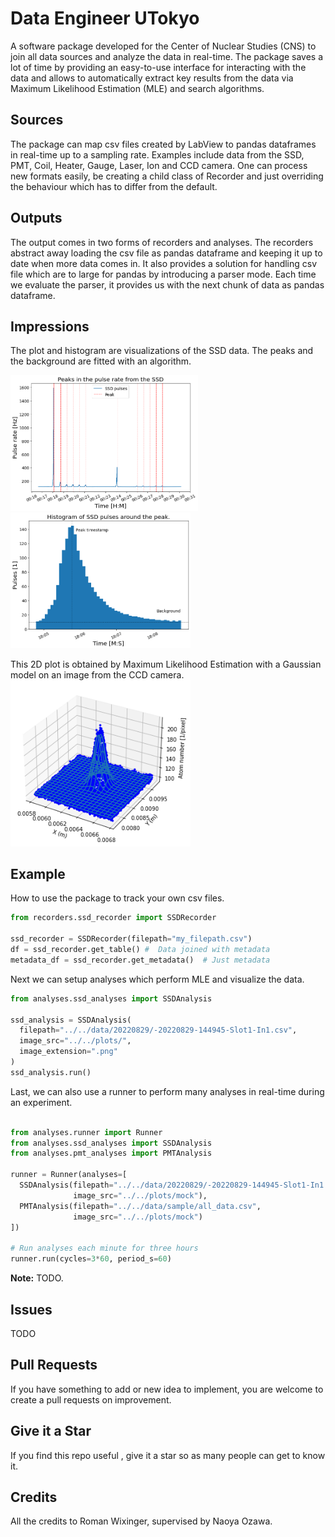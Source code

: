 # Data Engineer UTokyo

A software package developed for the Center of Nuclear Studies (CNS) to join all data sources and analyze the data in real-time. The package saves a lot of time by providing an easy-to-use interface for interacting with the data and allows to automatically extract key results from the data via Maximum Likelihood Estimation (MLE) and search algorithms. 

## Sources

The package can map csv files created by LabView to pandas dataframes in real-time up to a sampling rate. Examples include data from the SSD, PMT, Coil, Heater, Gauge, Laser, Ion and CCD camera. One can process new formats easily, be creating a child class of Recorder and just overriding the behaviour which has to differ from the default. 

## Outputs
The output comes in two forms of recorders and analyses. The recorders abstract away loading the csv file as pandas dataframe and keeping it up to date when more data comes in. It also provides a solution for handling csv file which are to large for pandas by introducing a parser mode. Each time we evaluate the parser, it provides us with the next chunk of data as pandas dataframe. 

## Impressions
The plot and histogram are visualizations of the SSD data. The peaks and the background are fitted with an algorithm. <br> 

<img src="impressions\SSD_Peak_Overview_Plot.png" alt="SSD Overview" width="300"/>
<img src="impressions\SSD_Peak_Histogram.png" alt="SSD Histogram" width="288"/>
<br>

This 2D plot is obtained by Maximum Likelihood Estimation with a Gaussian model on an image from the CCD camera. <br>
<img src="impressions\CCD_2D_Gaussian.png" alt="2D Gaussian fit from CCD camera image" width="288"/>


## Example 
How to use the package to track your own csv files. 

```python
from recorders.ssd_recorder import SSDRecorder

ssd_recorder = SSDRecorder(filepath="my_filepath.csv")
df = ssd_recorder.get_table() #  Data joined with metadata
metadata_df = ssd_recorder.get_metadata()  # Just metadata
````

Next we can setup analyses which perform MLE and visualize the data. 

```python
from analyses.ssd_analyses import SSDAnalysis

ssd_analysis = SSDAnalysis(
  filepath="../../data/20220829/-20220829-144945-Slot1-In1.csv", 
  image_src="../../plots/",
  image_extension=".png"
)
ssd_analysis.run()
````

Last, we can also use a runner to perform many analyses in real-time during an experiment. 

```python

from analyses.runner import Runner
from analyses.ssd_analyses import SSDAnalysis
from analyses.pmt_analyses import PMTAnalysis

runner = Runner(analyses=[
  SSDAnalysis(filepath="../../data/20220829/-20220829-144945-Slot1-In1.csv",
              image_src="../../plots/mock"),
  PMTAnalysis(filepath="../../data/sample/all_data.csv",
              image_src="../../plots/mock")
])

# Run analyses each minute for three hours 
runner.run(cycles=3*60, period_s=60)
````

**Note:** TODO.


## Issues 

TODO

## Pull Requests

If you have something to add or new idea to implement, you are welcome to create a pull requests on improvement.

## Give it a Star

If you find this repo useful , give it a star so as many people can get to know it.

## Credits

All the credits to Roman Wixinger, supervised by Naoya Ozawa. 
